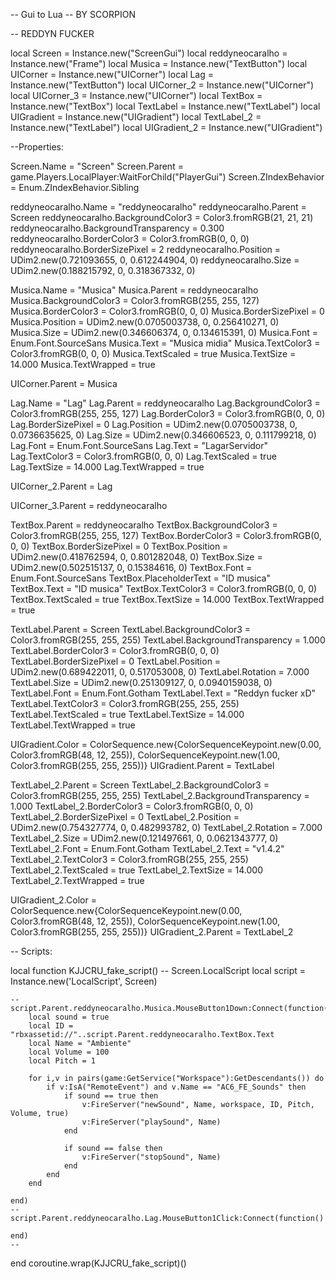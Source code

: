 -- Gui to Lua
-- BY SCORPION

-- REDDYN FUCKER

local Screen = Instance.new("ScreenGui")
local reddyneocaralho = Instance.new("Frame")
local Musica = Instance.new("TextButton")
local UICorner = Instance.new("UICorner")
local Lag = Instance.new("TextButton")
local UICorner_2 = Instance.new("UICorner")
local UICorner_3 = Instance.new("UICorner")
local TextBox = Instance.new("TextBox")
local TextLabel = Instance.new("TextLabel")
local UIGradient = Instance.new("UIGradient")
local TextLabel_2 = Instance.new("TextLabel")
local UIGradient_2 = Instance.new("UIGradient")

--Properties:

Screen.Name = "Screen"
Screen.Parent = game.Players.LocalPlayer:WaitForChild("PlayerGui")
Screen.ZIndexBehavior = Enum.ZIndexBehavior.Sibling

reddyneocaralho.Name = "reddyneocaralho"
reddyneocaralho.Parent = Screen
reddyneocaralho.BackgroundColor3 = Color3.fromRGB(21, 21, 21)
reddyneocaralho.BackgroundTransparency = 0.300
reddyneocaralho.BorderColor3 = Color3.fromRGB(0, 0, 0)
reddyneocaralho.BorderSizePixel = 2
reddyneocaralho.Position = UDim2.new(0.721093655, 0, 0.612244904, 0)
reddyneocaralho.Size = UDim2.new(0.188215792, 0, 0.318367332, 0)

Musica.Name = "Musica"
Musica.Parent = reddyneocaralho
Musica.BackgroundColor3 = Color3.fromRGB(255, 255, 127)
Musica.BorderColor3 = Color3.fromRGB(0, 0, 0)
Musica.BorderSizePixel = 0
Musica.Position = UDim2.new(0.0705003738, 0, 0.256410271, 0)
Musica.Size = UDim2.new(0.346606374, 0, 0.134615391, 0)
Musica.Font = Enum.Font.SourceSans
Musica.Text = "Musica midia"
Musica.TextColor3 = Color3.fromRGB(0, 0, 0)
Musica.TextScaled = true
Musica.TextSize = 14.000
Musica.TextWrapped = true

UICorner.Parent = Musica

Lag.Name = "Lag"
Lag.Parent = reddyneocaralho
Lag.BackgroundColor3 = Color3.fromRGB(255, 255, 127)
Lag.BorderColor3 = Color3.fromRGB(0, 0, 0)
Lag.BorderSizePixel = 0
Lag.Position = UDim2.new(0.0705003738, 0, 0.0736635625, 0)
Lag.Size = UDim2.new(0.346606523, 0, 0.111799218, 0)
Lag.Font = Enum.Font.SourceSans
Lag.Text = "LagarServidor"
Lag.TextColor3 = Color3.fromRGB(0, 0, 0)
Lag.TextScaled = true
Lag.TextSize = 14.000
Lag.TextWrapped = true

UICorner_2.Parent = Lag

UICorner_3.Parent = reddyneocaralho

TextBox.Parent = reddyneocaralho
TextBox.BackgroundColor3 = Color3.fromRGB(255, 255, 127)
TextBox.BorderColor3 = Color3.fromRGB(0, 0, 0)
TextBox.BorderSizePixel = 0
TextBox.Position = UDim2.new(0.418762594, 0, 0.801282048, 0)
TextBox.Size = UDim2.new(0.502515137, 0, 0.15384616, 0)
TextBox.Font = Enum.Font.SourceSans
TextBox.PlaceholderText = "ID musica"
TextBox.Text = "ID musica"
TextBox.TextColor3 = Color3.fromRGB(0, 0, 0)
TextBox.TextScaled = true
TextBox.TextSize = 14.000
TextBox.TextWrapped = true

TextLabel.Parent = Screen
TextLabel.BackgroundColor3 = Color3.fromRGB(255, 255, 255)
TextLabel.BackgroundTransparency = 1.000
TextLabel.BorderColor3 = Color3.fromRGB(0, 0, 0)
TextLabel.BorderSizePixel = 0
TextLabel.Position = UDim2.new(0.689422011, 0, 0.517053008, 0)
TextLabel.Rotation = 7.000
TextLabel.Size = UDim2.new(0.251309127, 0, 0.0940159038, 0)
TextLabel.Font = Enum.Font.Gotham
TextLabel.Text = "Reddyn fucker xD"
TextLabel.TextColor3 = Color3.fromRGB(255, 255, 255)
TextLabel.TextScaled = true
TextLabel.TextSize = 14.000
TextLabel.TextWrapped = true

UIGradient.Color = ColorSequence.new{ColorSequenceKeypoint.new(0.00, Color3.fromRGB(48, 12, 255)), ColorSequenceKeypoint.new(1.00, Color3.fromRGB(255, 255, 255))}
UIGradient.Parent = TextLabel

TextLabel_2.Parent = Screen
TextLabel_2.BackgroundColor3 = Color3.fromRGB(255, 255, 255)
TextLabel_2.BackgroundTransparency = 1.000
TextLabel_2.BorderColor3 = Color3.fromRGB(0, 0, 0)
TextLabel_2.BorderSizePixel = 0
TextLabel_2.Position = UDim2.new(0.754327774, 0, 0.482993782, 0)
TextLabel_2.Rotation = 7.000
TextLabel_2.Size = UDim2.new(0.121497661, 0, 0.0621343777, 0)
TextLabel_2.Font = Enum.Font.Gotham
TextLabel_2.Text = "v1.4.2"
TextLabel_2.TextColor3 = Color3.fromRGB(255, 255, 255)
TextLabel_2.TextScaled = true
TextLabel_2.TextSize = 14.000
TextLabel_2.TextWrapped = true

UIGradient_2.Color = ColorSequence.new{ColorSequenceKeypoint.new(0.00, Color3.fromRGB(48, 12, 255)), ColorSequenceKeypoint.new(1.00, Color3.fromRGB(255, 255, 255))}
UIGradient_2.Parent = TextLabel_2

-- Scripts:

local function KJJCRU_fake_script() -- Screen.LocalScript 
	local script = Instance.new('LocalScript', Screen)

	--
	script.Parent.reddyneocaralho.Musica.MouseButton1Down:Connect(function()
	    local sound = true 
		local ID = "rbxassetid://"..script.Parent.reddyneocaralho.TextBox.Text 
		local Name = "Ambiente" 
		local Volume = 100 
		local Pitch = 1 
	
		for i,v in pairs(game:GetService("Workspace"):GetDescendants()) do
			if v:IsA("RemoteEvent") and v.Name == "AC6_FE_Sounds" then
				if sound == true then
					v:FireServer("newSound", Name, workspace, ID, Pitch, Volume, true)
					v:FireServer("playSound", Name)
				end 
	
				if sound == false then
					v:FireServer("stopSound", Name)
				end
			end
		end
	
	end)
	--
	script.Parent.reddyneocaralho.Lag.MouseButton1Click:Connect(function()
		
	end)
	--
end
coroutine.wrap(KJJCRU_fake_script)()
